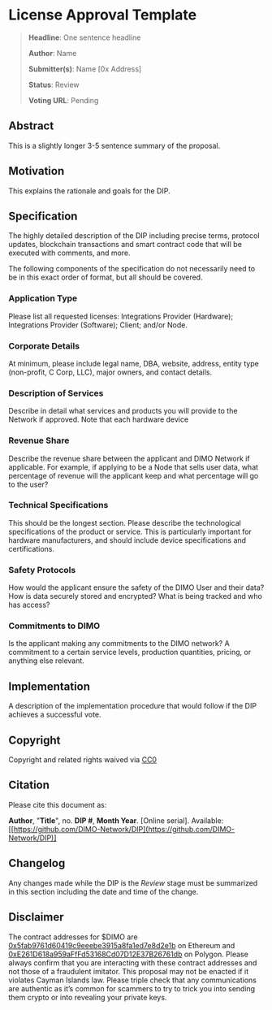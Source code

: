 # License Approval Template

> **Headline**: One sentence headline
>
> **Author**: Name
>
> **Submitter(s)**: Name \[0x Address]
>
> **Status**: Review
>
> **Voting URL**: Pending

## Abstract

This is a slightly longer 3-5 sentence summary of the proposal.

## Motivation

This explains the rationale and goals for the DIP.

## Specification

The highly detailed description of the DIP including precise terms, protocol updates, blockchain transactions and smart contract code that will be executed with comments, and more.

The following components of the specification do not necessarily need to be in this exact order of format, but all should be covered.

### Application Type

Please list all requested licenses: Integrations Provider (Hardware); Integrations Provider (Software); Client; and/or Node.

### Corporate Details

At minimum, please include legal name, DBA, website, address, entity type (non-profit, C Corp, LLC), major owners, and contact details.

### Description of Services

Describe in detail what services and products you will provide to the Network if approved. Note that each hardware device

### Revenue Share

Describe the revenue share between the applicant and DIMO Network if applicable. For example, if applying to be a Node that sells user data, what percentage of revenue will the applicant keep and what percentage will go to the user?

### Technical Specifications

This should be the longest section. Please describe the technological specifications of the product or service. This is particularly important for hardware manufacturers, and should include device specifications and certifications.

### Safety Protocols

How would the applicant ensure the safety of the DIMO User and their data? How is data securely stored and encrypted? What is being tracked and who has access?&#x20;

### Commitments to DIMO

Is the applicant making any commitments to the DIMO network? A commitment to a certain service levels, production quantities, pricing, or anything else relevant.

## Implementation

A description of the implementation procedure that would follow if the DIP achieves a successful vote.

## Copyright

Copyright and related rights waived via [CC0](https://creativecommons.org/publicdomain/zero/1.0)

## Citation

Please cite this document as:

**Author**, "**Title**", no. **DIP #**, **Month Year**. \[Online serial]. Available: \[[https://github.com/DIMO-Network/DIP](https://github.com/DIMO-Network/DIP)]

## Changelog

Any changes made while the DIP is the _Review_ stage must be summarized in this section including the date and time of the change.

## Disclaimer

The contract addresses for $DIMO are [0x5fab9761d60419c9eeebe3915a8fa1ed7e8d2e1b](https://etherscan.io/token/0x5fab9761d60419c9eeebe3915a8fa1ed7e8d2e1b) on Ethereum and [0xE261D618a959aFfFd53168Cd07D12E37B26761db](https://polygonscan.com/token/0xE261D618a959aFfFd53168Cd07D12E37B26761db) on Polygon. Please always confirm that you are interacting with these contract addresses and not those of a fraudulent imitator. This proposal may not be enacted if it violates Cayman Islands law. Please triple check that any communications are authentic as it’s common for scammers to try to trick you into sending them crypto or into revealing your private keys.
